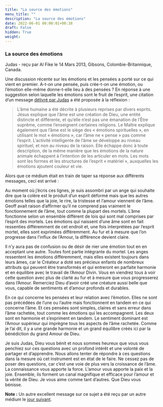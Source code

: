 ```yaml
---
title: "La source des émotions"
menu_title: ""
description: "La source des émotions"
date: 2022-06-01 06:00:01+00:38
draft: False
hidden: True
weight:
---
```

### La source des émotions

Judas - reçu par Al Fike le 14 Mars 2013, Gibsons, Colombie-Britannique, Canada.

Une discussion récente sur les émotions et les pensées a porté sur ce qui vient en premier. A-t-on une pensée, puis crée-t-on une émotion, ou l’émotion elle-même donne-t-elle lieu à des pensées ? En réponse à une suggestion selon laquelle les émotions sont le fruit de l’esprit, une citation d’un message [délivré par Judas](/fr-contemporary-messages/fr-contemporary-messages-by-date-order/fr-contemporary-messages-2002/fr-2002-5-8-1-hr-judas/) a été proposée à la réflexion :

> L’âme humaine a été décrite à plusieurs reprises par divers esprits. Jésus explique que l’âme est une création de Dieu, une entité distincte et différente, et qu’elle n’est pas une émanation de l’Être suprême, comme l’enseignent certaines religions. Le Maître explique également que l’âme est le siège des « émotions spirituelles », en utilisant le mot « émotions », car l’âme ne « pense » pas comme l’esprit. L’activité intelligente de l’âme se développe au niveau spirituel, et non au niveau de la raison. Elle échappe donc à toute description, de la même manière que les émotions de la nature animale échappent à l’intention de les articuler en mots. Les mots sont les formes et les structures de l’esprit « matériel », auxquelles les émotions ajoutent couleur et vie.

Alors que ce médium était en train de taper sa réponse aux différents messages, ceci est arrivé :

Au moment où j’écris ces lignes, je suis assombri par un ange qui souhaite dire que la colère est le produit d’un esprit déformé mais que les autres émotions telles que la joie, le rire, la tristesse et l’amour viennent de l’âme. Geoff avait raison d’affirmer qu’il ne comprend pas vraiment le fonctionnement de l’âme, tout comme la plupart des mortels. L’âme fonctionne selon un ensemble différent de lois qui sont mal comprises par l’esprit des mortels. Les émotions qui naissent d’une âme sont en fait ressenties différemment de cet endroit et, une fois interprétées par l’esprit mortel, elles sont exprimées différemment. Au fur et à mesure que l’on progresse dans l’influx de l’Amour, la différence devient claire.

Il n’y aura pas de confusion ou de désir de nier une émotion tout en en acceptant une autre. Toutes font partie intégrante du mortel. Les anges ressentent les émotions différemment, mais elles existent toujours dans leurs âmes, car le Créateur a doté ses précieux enfants de nombreux attributs qui peuvent être transformés et qui entreront en parfaite harmonie et en équilibre avec le travail de l’Amour Divin. Vous en viendrez tous à voir cette question avec plus de clarté au fur et à mesure que vous progresserez dans l’Amour. Remerciez Dieu d’avoir créé une créature aussi belle que vous, capable de sentiments et d’amour profonds et durables.

En ce qui concerne les pensées et leur relation avec l’émotion. Elles ne sont pas précédées de l’une ou l’autre mais fonctionnent en tandem en ce qui concerne l’âme. Et ces pensées sont simples, claires et sans erreur dans l’âme rachetée, tout comme les émotions qui les accompagnent. Les deux sont en harmonie et s’expriment en tandem. Le sentiment dominant est l’Amour supérieur qui imprègne tous les aspects de l’âme rachetée. Comme je l’ai dit, il y a une grande harmonie et un grand équilibre créés ici par la bénédiction du grand Amour de Dieu.

Je suis Judas, Dieu vous bénit et nous sommes heureux que vous vous penchiez sur ces questions avec un profond intérêt et une volonté de partager et d’apprendre. Nous allons tenter de répondre à ces questions dans la mesure où cet instrument est en état de le faire. Ne cessez pas de poser des questions, car c’est une voie de plus vers la croissance de l’âme. La connaissance vous apporte la force. L’amour vous apporte la paix et la joie. Ensemble, ils forment un canal magnifique et efficace pour l’amour et la vérité de Dieu. Je vous aime comme tant d’autres. Que Dieu vous bénisse.

**Note :** Un autre excellent message sur ce sujet a été reçu par un autre médium le [jour suivant](/fr-contemporary-messages/fr-contemporary-messages-by-date-order/fr-contemporary-messages-2013/fr-2013-3-15-1-jr-richard/).
